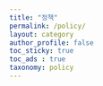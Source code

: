 ```yaml
---
title: "정책"
permalink: /policy/
layout: category
author_profile: false
toc_sticky: true
toc_ads : true
taxonomy: policy
---
```

